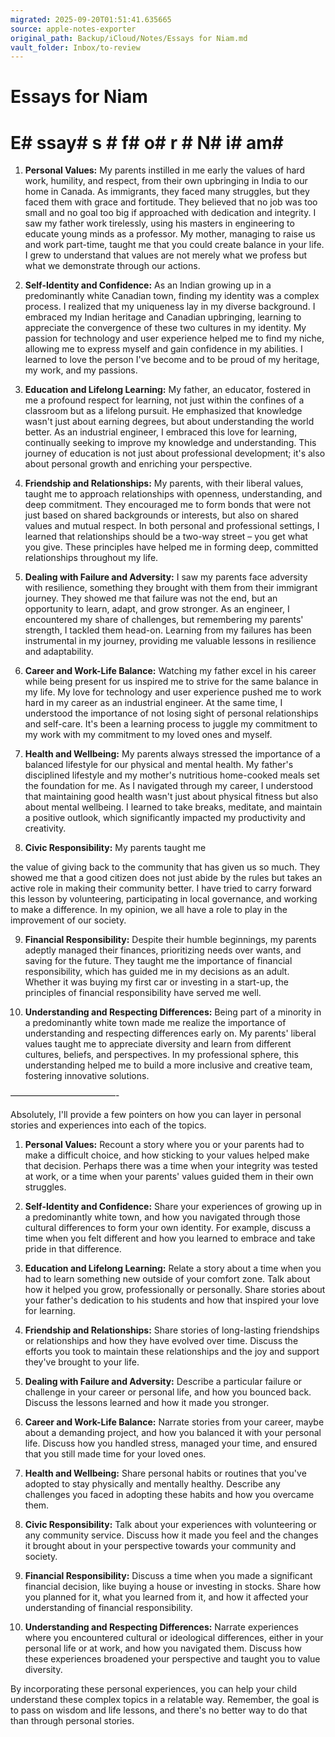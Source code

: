 ```yaml
---
migrated: 2025-09-20T01:51:41.635665
source: apple-notes-exporter
original_path: Backup/iCloud/Notes/Essays for Niam.md
vault_folder: Inbox/to-review
---
```

# Essays for Niam

# E# ssay# s # f# o# r # N# i# am# 

1. **Personal Values:** My parents instilled in me early the values of hard work, humility, and respect, from their own upbringing in India to our home in Canada. As immigrants, they faced many struggles, but they faced them with grace and fortitude. They believed that no job was too small and no goal too big if approached with dedication and integrity. I saw my father work tirelessly, using his masters in engineering to educate young minds as a professor. My mother, managing to raise us and work part-time, taught me that you could create balance in your life. I grew to understand that values are not merely what we profess but what we demonstrate through our actions. 

2. **Self-Identity and Confidence:** As an Indian growing up in a predominantly white Canadian town, finding my identity was a complex process. I realized that my uniqueness lay in my diverse background. I embraced my Indian heritage and Canadian upbringing, learning to appreciate the convergence of these two cultures in my identity. My passion for technology and user experience helped me to find my niche, allowing me to express myself and gain confidence in my abilities. I learned to love the person I've become and to be proud of my heritage, my work, and my passions.

3. **Education and Lifelong Learning:** My father, an educator, fostered in me a profound respect for learning, not just within the confines of a classroom but as a lifelong pursuit. He emphasized that knowledge wasn't just about earning degrees, but about understanding the world better. As an industrial engineer, I embraced this love for learning, continually seeking to improve my knowledge and understanding. This journey of education is not just about professional development; it's also about personal growth and enriching your perspective.

4. **Friendship and Relationships:** My parents, with their liberal values, taught me to approach relationships with openness, understanding, and deep commitment. They encouraged me to form bonds that were not just based on shared backgrounds or interests, but also on shared values and mutual respect. In both personal and professional settings, I learned that relationships should be a two-way street – you get what you give. These principles have helped me in forming deep, committed relationships throughout my life.

5. **Dealing with Failure and Adversity:** I saw my parents face adversity with resilience, something they brought with them from their immigrant journey. They showed me that failure was not the end, but an opportunity to learn, adapt, and grow stronger. As an engineer, I encountered my share of challenges, but remembering my parents' strength, I tackled them head-on. Learning from my failures has been instrumental in my journey, providing me valuable lessons in resilience and adaptability.

6. **Career and Work-Life Balance:** Watching my father excel in his career while being present for us inspired me to strive for the same balance in my life. My love for technology and user experience pushed me to work hard in my career as an industrial engineer. At the same time, I understood the importance of not losing sight of personal relationships and self-care. It's been a learning process to juggle my commitment to my work with my commitment to my loved ones and myself.

7. **Health and Wellbeing:** My parents always stressed the importance of a balanced lifestyle for our physical and mental health. My father's disciplined lifestyle and my mother's nutritious home-cooked meals set the foundation for me. As I navigated through my career, I understood that maintaining good health wasn't just about physical fitness but also about mental wellbeing. I learned to take breaks, meditate, and maintain a positive outlook, which significantly impacted my productivity and creativity.

8. **Civic Responsibility:** My parents taught me

 the value of giving back to the community that has given us so much. They showed me that a good citizen does not just abide by the rules but takes an active role in making their community better. I have tried to carry forward this lesson by volunteering, participating in local governance, and working to make a difference. In my opinion, we all have a role to play in the improvement of our society.

9. **Financial Responsibility:** Despite their humble beginnings, my parents adeptly managed their finances, prioritizing needs over wants, and saving for the future. They taught me the importance of financial responsibility, which has guided me in my decisions as an adult. Whether it was buying my first car or investing in a start-up, the principles of financial responsibility have served me well.

10. **Understanding and Respecting Differences:** Being part of a minority in a predominantly white town made me realize the importance of understanding and respecting differences early on. My parents' liberal values taught me to appreciate diversity and learn from different cultures, beliefs, and perspectives. In my professional sphere, this understanding helped me to build a more inclusive and creative team, fostering innovative solutions.

————————————-

Absolutely, I'll provide a few pointers on how you can layer in personal stories and experiences into each of the topics. 

1. **Personal Values:** Recount a story where you or your parents had to make a difficult choice, and how sticking to your values helped make that decision. Perhaps there was a time when your integrity was tested at work, or a time when your parents' values guided them in their own struggles. 

2. **Self-Identity and Confidence:** Share your experiences of growing up in a predominantly white town, and how you navigated through those cultural differences to form your own identity. For example, discuss a time when you felt different and how you learned to embrace and take pride in that difference.

3. **Education and Lifelong Learning:** Relate a story about a time when you had to learn something new outside of your comfort zone. Talk about how it helped you grow, professionally or personally. Share stories about your father's dedication to his students and how that inspired your love for learning.

4. **Friendship and Relationships:** Share stories of long-lasting friendships or relationships and how they have evolved over time. Discuss the efforts you took to maintain these relationships and the joy and support they've brought to your life.

5. **Dealing with Failure and Adversity:** Describe a particular failure or challenge in your career or personal life, and how you bounced back. Discuss the lessons learned and how it made you stronger.

6. **Career and Work-Life Balance:** Narrate stories from your career, maybe about a demanding project, and how you balanced it with your personal life. Discuss how you handled stress, managed your time, and ensured that you still made time for your loved ones.

7. **Health and Wellbeing:** Share personal habits or routines that you've adopted to stay physically and mentally healthy. Describe any challenges you faced in adopting these habits and how you overcame them.

8. **Civic Responsibility:** Talk about your experiences with volunteering or any community service. Discuss how it made you feel and the changes it brought about in your perspective towards your community and society.

9. **Financial Responsibility:** Discuss a time when you made a significant financial decision, like buying a house or investing in stocks. Share how you planned for it, what you learned from it, and how it affected your understanding of financial responsibility.

10. **Understanding and Respecting Differences:** Narrate experiences where you encountered cultural or ideological differences, either in your personal life or at work, and how you navigated them. Discuss how these experiences broadened your perspective and taught you to value diversity.

By incorporating these personal experiences, you can help your child understand these complex topics in a relatable way. Remember, the goal is to pass on wisdom and life lessons, and there's no better way to do that than through personal stories.

